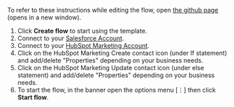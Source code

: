 To refer to these instructions while editing the flow, open [the github page](https://github.com/ot4i/app-connect-templates/blob/master/resources/markdown/Salesforce%20new%20or%20updated%20account%20to%20HubSpot%20Marketing%20create%20or%20update%20account_instructions.md) (opens in a new window).

1. Click **Create flow** to start using the template.
2. Connect to your [Salesforce Account](https://www.ibm.com/docs/en/app-connect/cloud?topic=gmail-connecting-google-application-using-website-oauth-20-authorization-method).
3. Connect to your [HubSpot Marketing Account](https://www.ibm.com/docs/en/app-connect/cloud?topic=apps-hubspot-marketing).
4. Click on the HubSpot Marketing Create contact icon (under If statement) and add/delete "Properties" depending on your business needs.
5. Click on the HubSpot Marketing Update contact icon (under else statement) and add/delete "Properties" depending on your business needs. 
6. To start the flow, in the banner open the options menu [&#8942;] then click **Start flow**.
